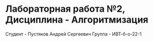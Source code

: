 # Лабораторная работа №2, Дисциплина - Алгоритмизация
Студент - Пустяков Андрей Сергеевич
Группа - ИВТ-б-о-22-1